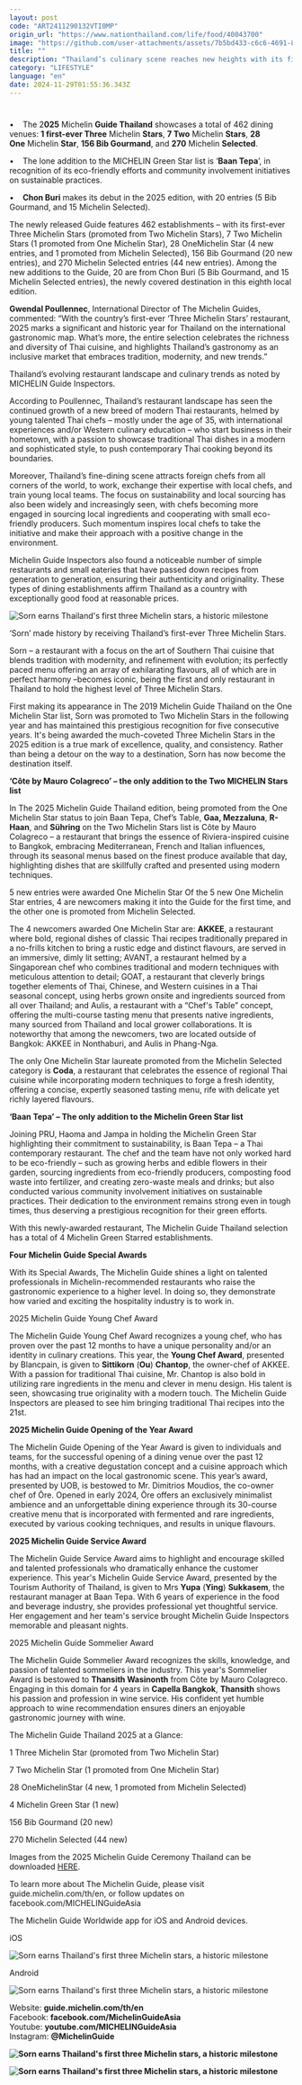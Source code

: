 ```yaml
---
layout: post
code: "ART2411290132VTI0MP"
origin_url: "https://www.nationthailand.com/life/food/40043700"
image: "https://github.com/user-attachments/assets/7b5bd433-c6c6-4691-8043-1898ddb27672"
title: ""
description: "Thailand’s culinary scene reaches new heights with its first Three Michelin Stars, revealed at the 2025 Michelin Guide Thailand ceremony. The event also marked the official release of the guide's latest edition and the unveiling of its full restaurant selection."
category: "LIFESTYLE"
language: "en"
date: 2024-11-29T01:55:36.343Z
---
```


# 









•    The 2**025** Michelin **Guide Thailand** showcases a total of 462 dining venues: **1 first-ever Three** Michelin **Stars**, **7 Two** Michelin **Stars**, **28 One** Michelin **Star**, **156 Bib Gourmand**, and **270** Michelin **Selected**.

•    The lone addition to the MICHELIN Green Star list is ‘**Baan Tepa**’, in recognition of its eco-friendly efforts and community involvement initiatives on sustainable practices.

•    **Chon Buri** makes its debut in the 2025 edition, with 20 entries (5 Bib Gourmand, and 15 Michelin Selected).

The newly released Guide features 462 establishments – with its first-ever Three Michelin Stars (promoted from Two Michelin Stars), 7 Two Michelin Stars (1 promoted from One Michelin Star), 28 OneMichelin Star (4 new entries, and 1 promoted from Michelin Selected), 156 Bib Gourmand (20 new entries), and 270 Michelin Selected entries (44 new entries). Among the new additions to the Guide, 20 are from Chon Buri (5 Bib Gourmand, and 15 Michelin Selected entries), the newly covered destination in this eighth local edition.

**Gwendal Poullennec**, International Director of The Michelin Guides, commented: “With the country’s first-ever ‘Three Michelin Stars’ restaurant, 2025 marks a significant and historic year for Thailand on the international gastronomic map. What’s more, the entire selection celebrates the richness and diversity of Thai cuisine, and highlights Thailand’s gastronomy as an inclusive market that embraces tradition, modernity, and new trends.”

Thailand’s evolving restaurant landscape and culinary trends as noted by MICHELIN Guide Inspectors.

According to Poullennec, Thailand’s restaurant landscape has seen the continued growth of a new breed of modern Thai restaurants, helmed by young talented Thai chefs – mostly under the age of 35, with international experiences and/or Western culinary education – who start business in their hometown, with a passion to showcase traditional Thai dishes in a modern and sophisticated style, to push contemporary Thai cooking beyond its boundaries.

Moreover, Thailand’s fine-dining scene attracts foreign chefs from all corners of the world, to work, exchange their expertise with local chefs, and train young local teams. The focus on sustainability and local sourcing has also been widely and increasingly seen, with chefs becoming more engaged in sourcing local ingredients and cooperating with small eco-friendly producers. Such momentum inspires local chefs to take the initiative and make their approach with a positive change in the environment.

Michelin Guide Inspectors also found a noticeable number of simple restaurants and small eateries that have passed down recipes from generation to generation, ensuring their authenticity and originality. These types of dining establishments affirm Thailand as a country with exceptionally good food at reasonable prices.

  ![Sorn earns Thailand\'s first three Michelin stars, a historic milestone](https://github.com/user-attachments/assets/823ff52b-e58b-4f66-aed2-d44d21979c49)

‘Sorn’ made history by receiving Thailand’s first-ever Three Michelin Stars.

Sorn – a restaurant with a focus on the art of Southern Thai cuisine that blends tradition with modernity, and refinement with evolution; its perfectly paced menu offering an array of exhilarating flavours, all of which are in perfect harmony –becomes iconic, being the first and only restaurant in Thailand to hold the highest level of Three Michelin Stars.

First making its appearance in The 2019 Michelin Guide Thailand on the One Michelin Star list, Sorn was promoted to Two Michelin Stars in the following year and has maintained this prestigious recognition for five consecutive years. It's being awarded the much-coveted Three Michelin Stars in the 2025 edition is a true mark of excellence, quality, and consistency. Rather than being a detour on the way to a destination, Sorn has now become the destination itself.

**‘Côte by Mauro Colagreco’ – the only addition to the Two MICHELIN Stars list**

In The 2025 Michelin Guide Thailand edition, being promoted from the One Michelin Star status to join Baan Tepa, Chef’s Table, **Gaa, Mezzaluna**, **R-Haan**, and **Sühring** on the Two Michelin Stars list is Côte by Mauro Colagreco – a restaurant that brings the essence of Riviera-inspired cuisine to Bangkok, embracing Mediterranean, French and Italian influences, through its seasonal menus based on the finest produce available that day, highlighting dishes that are skillfully crafted and presented using modern techniques.

5 new entries were awarded One Michelin Star Of the 5 new One Michelin Star entries, 4 are newcomers making it into the Guide for the first time, and the other one is promoted from Michelin Selected.

The 4 newcomers awarded One Michelin Star are: **AKKEE**, a restaurant where bold, regional dishes of classic Thai recipes traditionally prepared in a no-frills kitchen to bring a rustic edge and distinct flavours, are served in an immersive, dimly lit setting; AVANT, a restaurant helmed by a Singaporean chef who combines traditional and modern techniques with meticulous attention to detail; GOAT, a restaurant that cleverly brings together elements of Thai, Chinese, and Western cuisines in a Thai seasonal concept, using herbs grown onsite and ingredients sourced from all over Thailand; and Aulis, a restaurant with a “Chef's Table” concept, offering the multi-course tasting menu that presents native ingredients, many sourced from Thailand and local grower collaborations. It is noteworthy that among the newcomers, two are located outside of Bangkok: AKKEE in Nonthaburi, and Aulis in Phang-Nga.

The only One Michelin Star laureate promoted from the Michelin Selected category is **Coda**, a restaurant that celebrates the essence of regional Thai cuisine while incorporating modern techniques to forge a fresh identity, offering a concise, expertly seasoned tasting menu, rife with delicate yet richly layered flavours.

**‘Baan Tepa’ – The only addition to the Michelin Green Star list**

Joining PRU, Haoma and Jampa in holding the Michelin Green Star highlighting their commitment to sustainability, is Baan Tepa – a Thai contemporary restaurant. The chef and the team have not only worked hard to be eco-friendly – such as growing herbs and edible flowers in their garden, sourcing ingredients from eco-friendly producers, composting food waste into fertilizer, and creating zero-waste meals and drinks; but also conducted various community involvement initiatives on sustainable practices. Their dedication to the environment remains strong even in tough times, thus deserving a prestigious recognition for their green efforts.

With this newly-awarded restaurant, The Michelin Guide Thailand selection has a total of 4 Michelin Green Starred establishments.

**Four Michelin Guide Special Awards**

With its Special Awards, The Michelin Guide shines a light on talented professionals in Michelin-recommended restaurants who raise the gastronomic experience to a higher level. In doing so, they demonstrate how varied and exciting the hospitality industry is to work in.

2025 Michelin Guide Young Chef Award

The Michelin Guide Young Chef Award recognizes a young chef, who has proven over the past 12 months to have a unique personality and/or an identity in culinary creations. This year, the **Young Chef Award**, presented by Blancpain, is given to **Sittikorn** (**Ou**) **Chantop**, the owner-chef of AKKEE. With a passion for traditional Thai cuisine, Mr. Chantop is also bold in utilizing rare ingredients in the menu and clever in menu design. His talent is seen, showcasing true originality with a modern touch. The Michelin Guide Inspectors are pleased to see him bringing traditional Thai recipes into the 21st.

**2025 Michelin Guide Opening of the Year Award**

The Michelin Guide Opening of the Year Award is given to individuals and teams, for the successful opening of a dining venue over the past 12 months, with a creative degustation concept and a cuisine approach which has had an impact on the local gastronomic scene. This year’s award, presented by UOB, is bestowed to Mr. Dimitrios Moudios, the co-owner chef of Ōre. Opened in early 2024, Ōre offers an exclusively minimalist ambience and an unforgettable dining experience through its 30-course creative menu that is incorporated with fermented and rare ingredients, executed by various cooking techniques, and results in unique flavours.

**2025 Michelin Guide Service Award**

The Michelin Guide Service Award aims to highlight and encourage skilled and talented professionals who dramatically enhance the customer experience. This year's Michelin Guide Service Award, presented by the Tourism Authority of Thailand, is given to Mrs **Yupa** (**Ying**) **Sukkasem**, the restaurant manager at Baan Tepa. With 6 years of experience in the food and beverage industry, she provides professional yet thoughtful service. Her engagement and her team's service brought Michelin Guide Inspectors memorable and pleasant nights.

2025 Michelin Guide Sommelier Award

The Michelin Guide Sommelier Award recognizes the skills, knowledge, and passion of talented sommeliers in the industry. This year's Sommelier Award is bestowed to **Thansith Wasinonth** from Côte by Mauro Colagreco. Engaging in this domain for 4 years in **Capella Bangkok**, **Thansith** shows his passion and profession in wine service. His confident yet humble approach to wine recommendation ensures diners an enjoyable gastronomic journey with wine.

The Michelin Guide Thailand 2025 at a Glance:

1 Three Michelin Star (promoted from Two Michelin Star)

7 Two Michelin Star (1 promoted from One Michelin Star)

28 OneMichelinStar (4 new, 1 promoted from Michelin Selected)

4 Michelin Green Star (1 new)

156 Bib Gourmand (20 new)

270 Michelin Selected (44 new)

Images from the 2025 Michelin Guide Ceremony Thailand can be downloaded [HERE](https://www.dropbox.com/scl/fo/0k6ugadu78xx4fxilfkis/AIV0HXWdgY0DwL4rmI9GpeU?rlkey=njhcaulk2rktdqb5rw7l4spwq&st=hkdllymt&dl=0).

To learn more about The Michelin Guide, please visit guide.michelin.com/th/en, or follow updates on facebook.com/MICHELINGuideAsia

The Michelin Guide Worldwide app for iOS and Android devices.

iOS

  ![Sorn earns Thailand\'s first three Michelin stars, a historic milestone](https://github.com/user-attachments/assets/d5e5fd9c-77b1-4ae0-9463-9784ddae9a6e)

Android

  ![Sorn earns Thailand\'s first three Michelin stars, a historic milestone](https://media.nationthailand.com/uploads/images/contents/w1024/2024/11/93dKNlyosuE4ffsMe1BR.webp?x-image-process=style/lg-webp)

Website: **guide.michelin.com/th/en**  
Facebook: **facebook.com/MichelinGuideAsia**  
Youtube: **youtube.com/MICHELINGuideAsia**  
Instagram: **@MichelinGuide**

  **![Sorn earns Thailand\'s first three Michelin stars, a historic milestone](https://github.com/user-attachments/assets/a99ed061-881d-4784-9ca2-8bd834781334)**

  **![Sorn earns Thailand\'s first three Michelin stars, a historic milestone](https://media.nationthailand.com/uploads/images/contents/w1024/2024/11/V2VV4f2wfqi8lIr638rY.webp?x-image-process=style/lg-webp)**